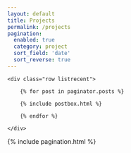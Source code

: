 ```yaml
---
layout: default
title: Projects
permalink: /projects
pagination:
  enabled: true
  category: project
  sort_field: 'date'
  sort_reverse: true
---
```


<!-- Posts Index
================================================== -->
<section class="recent-posts">

    <div class="row listrecent">

        {% for post in paginator.posts %}

        {% include postbox.html %}

        {% endfor %}

    </div>

</section>

<!-- Pagination
================================================== -->
<div class="bottompagination">
<div class="pointerup"><i class="fa fa-caret-up"></i></div>
<span class="navigation" role="navigation">
    {% include pagination.html %}
</span>
</div>

